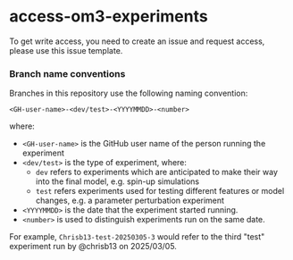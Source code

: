 # access-om3-experiments

To get write access, you need to create an issue and request access, please use this issue template.

### Branch name conventions
Branches in this repository use the following naming convention:
```
<GH-user-name>-<dev/test>-<YYYYMMDD>-<number>
```
where:
- `<GH-user-name>` is the GitHub user name of the person running the experiment
- `<dev/test>` is the type of experiment, where:
    - `dev` refers to experiments which are anticipated to make their way into the final model, e.g. spin-up simulations
    - `test` refers experiments used for testing different features or model changes, e.g. a parameter perturbation experiment
- `<YYYYMMDD>` is the date that the experiment started running.
- `<number>` is used to distinguish experiments run on the same date.

For example, `Chrisb13-test-20250305-3` would refer to the third "test" experiment run by @chrisb13 on 2025/03/05.
